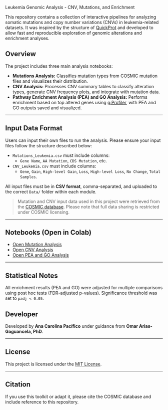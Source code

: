 Leukemia Genomic Analysis - CNV, Mutations, and Enrichment

This repository contains a collection of interactive pipelines for analyzing somatic mutations and copy number variations (CNVs) in leukemia-related datasets. It was inspired by the structure of [QuickProt](https://github.com/OmarArias-Gaguancela/QuickProt) and developed to allow fast and reproducible exploration of genomic alterations and enrichment analyses.

## Overview

The project includes three main analysis notebooks:

- **Mutations Analysis:** Classifies mutation types from COSMIC mutation files and visualizes their distribution.
- **CNV Analysis:** Processes CNV summary tables to classify alteration types, generate CNV frequency plots, and integrate with mutation data.
- **Pathway Enrichment Analysis (PEA) and GO Analysis:** Performs enrichment based on top altered genes using [g:Profiler](https://biit.cs.ut.ee/gprofiler/gost), with PEA and GO outputs saved and visualized.

---

##  Input Data Format

Users can input their own files to run the analysis. Please ensure your input files follow the structure described below:

- `Mutations_Leukemia.csv` must include columns:
  - `Gene Name`, `AA Mutation`, `CDS Mutation`, etc.
- `CNV_Leukemia.csv` must include columns:
  - `Gene`, `Gain`, `High-level Gain`, `Loss`, `High-level Loss`, `No Change`, `Total Samples`.

All input files must be in **CSV format**, comma-separated, and uploaded to the correct `Data/` folder within each module.

> Mutation and CNV input data used in this project were retrieved from the [COSMIC database](https://cancer.sanger.ac.uk/cosmic). Please note that full data sharing is restricted under COSMIC licensing.

---

##  Notebooks (Open in Colab)

- [Open Mutation Analysis](https://colab.research.google.com/drive/1AccuCMGS-V_6GP-py_TXhL6sWOORjwOE)
- [Open CNV Analysis](https://colab.research.google.com/drive/1Ye0DJeEOHqh8LHxw6M4cbnDUDwYpI5xw)
- [Open PEA and GO Analysis](https://colab.research.google.com/drive/1xrRFJGal-jbZvlEfnO6ku84TeOKVSmZi)

---

## Statistical Notes
All enrichment results (PEA and GO) were adjusted for multiple comparisons using post hoc tests (FDR-adjusted p-values). Significance threshold was set to `padj < 0.05`.


## Developer

Developed by **Ana Carolina Pacífico** under guidance from **Omar Arias-Gaguancela, PhD**.

---

##  License

This project is licensed under the [MIT License](https://github.com/CarolPacifico0/Leukemia_Project/blob/main/License/MIT%20License.txt).

---

##  Citation

If you use this toolkit or adapt it, please cite the COSMIC database and include reference to this repository.

